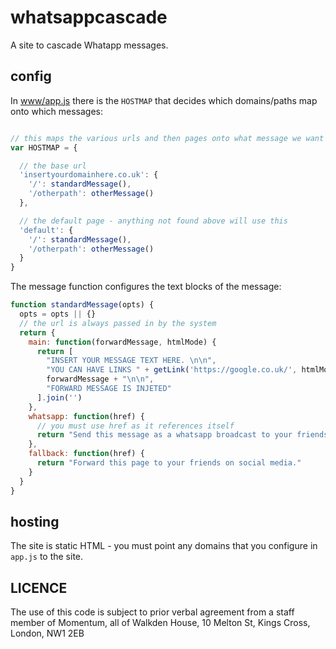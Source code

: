 # whatsappcascade

A site to cascade Whatapp messages.

## config

In [www/app.js](www/app.js) there is the `HOSTMAP` that decides which domains/paths map onto which messages:

```javascript

// this maps the various urls and then pages onto what message we want to use
var HOSTMAP = {

  // the base url
  'insertyourdomainhere.co.uk': {
    '/': standardMessage(),
    '/otherpath': otherMessage()
  },

  // the default page - anything not found above will use this
  'default': {
    '/': standardMessage(),
    '/otherpath': otherMessage()
  }
}
```

The message function configures the text blocks of the message:

```javascript
function standardMessage(opts) {
  opts = opts || {}
  // the url is always passed in by the system
  return {
    main: function(forwardMessage, htmlMode) {
      return [
        "INSERT YOUR MESSAGE TEXT HERE. \n\n",
        "YOU CAN HAVE LINKS " + getLink('https://google.co.uk/', htmlMode) + " .\n\n",
        forwardMessage + "\n\n",
        "FORWARD MESSAGE IS INJETED"
      ].join('')
    },
    whatsapp: function(href) {
      // you must use href as it references itself
      return "Send this message as a whatsapp broadcast to your friends by clicking " + href + " and then choosing your contacts."
    },
    fallback: function(href) {
      return "Forward this page to your friends on social media."
    }
  }
}
```

## hosting

The site is static HTML - you must point any domains that you configure in `app.js` to the site.

## LICENCE

The use of this code is subject to prior verbal agreement from a staff member of Momentum, all of Walkden House, 10 Melton St, Kings Cross, London, NW1 2EB 